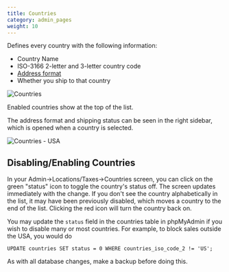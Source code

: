 ```yaml
---
title: Countries
category: admin_pages
weight: 10
---
```


Defines every country with the following information: 

- Country Name
- ISO-3166 2-letter and 3-letter country code 
- [Address format](/user/localization/address_formats/)
- Whether you ship to that country

![Countries](/images/countries.png)

Enabled countries show at the top of the list.

The address format and shipping status can be seen in the right sidebar, which is opened when a country is selected. 

![Countries - USA](/images/countries_usa.png)


## Disabling/Enabling Countries

In your Admin->Locations/Taxes->Countries screen, you can click on the green "status" icon to toggle the country's status off. The screen updates immediately with the change. If you don't see the country alphabetically in the list, it may have been previously disabled, which moves a country to the end of the list. Clicking the red icon will turn the country back on.

You may update the `status` field in the countries table in phpMyAdmin if you wish to disable many or most countries.  For example, to block sales outside the USA, you would do 

```
UPDATE countries SET status = 0 WHERE countries_iso_code_2 != 'US'; 
```

As with all database changes, make a backup before doing this.

